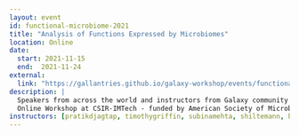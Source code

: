 ```yaml
---
layout: event
id: functional-microbiome-2021
title: "Analysis of Functions Expressed by Microbiomes"
location: Online
date:
  start: 2021-11-15
  end:  2021-11-24
external:
  link: "https://gallantries.github.io/galaxy-workshop/events/functional-microbiome-2021/"
description: |
  Speakers from across the world and instructors from Galaxy community will teach online courses on microbiome analysis through recorded videos and interactive resources.
  Online Workshop at CSIR-IMTech - funded by American Society of Microbiology (ASM) and Indo-United States Science and Technology Forum (IUSSTF)
instructors: [pratikdjagtap, timothygriffin, subinamehta, shiltemann, bebatut]
---
```

